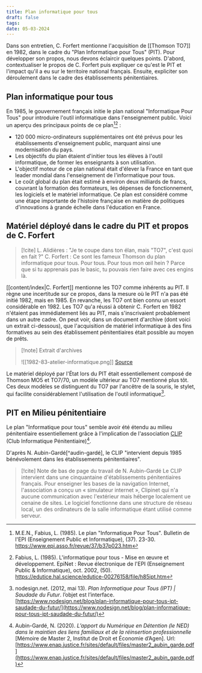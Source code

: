 ```yaml
---
title: Plan informatique pour tous
draft: false
tags: 
date: 05-03-2024
---
```

Dans son entretien, C. Forfert mentionne l'acquisition de [[Thomson TO7]] en 1982, dans le cadre du "Plan Informatique pour Tous" (PIT). Pour développer son propos, nous devons éclaircir quelques points. D'abord, contextualiser le propos de C. Forfert puis expliquer ce qu'est le PIT et l'impact qu'il a eu sur le territoire national français. Ensuite, expliciter son déroulement dans le cadre des établissements pénitentiaires. 

## Plan informatique pour tous
En 1985, le gouvernement français initie le plan national "Informatique Pour Tous" pour introduire l'outil informatique dans l'enseignement public. Voici un aperçu des principaux points de ce plan[^com-fabius-85][^com-fabius-85-2] :
- 120 000 micro-ordinateurs supplémentaires ont été prévus pour les établissements d'enseignement public, marquant ainsi une modernisation du pays.
- Les objectifs du plan étaient d'initier tous les élèves à l'outil informatique, de former les enseignants à son utilisation.
- L'objectif moteur de ce plan national était d'élever la France en tant que leader mondial dans l'enseignement de l'informatique pour tous.
- Le coût global du plan était estimé à environ deux milliards de francs, couvrant la formation des formateurs, les dépenses de fonctionnement, les logiciels et le matériel informatique.
Ce plan est considéré comme une étape importante de l'histoire française en matière de politiques d'innovations à grande échelle dans l'éducation en France.
## Matériel déployé dans le cadre du PIT et propos de C. Forfert

> [!cite] L. Alidières : "Je te coupe dans ton élan, mais "TO7", c'est quoi en fait ?"
> C. Forfert : Ce sont les fameux Thomson du plan informatique pour tous. Pour tous. Pour tous mon œil hein ? Parce que si tu apprenais pas le basic, tu pouvais rien faire avec ces engins là.

[[content/index|C. Forfert]] mentionne les TO7 comme inhérents au PIT. Il règne une incertitude sur ce propos, dans la mesure où le PIT n'a pas été initié 1982, mais en 1985. En revanche, les TO7 ont bien connu un essort considérable en 1982. Les TO7 qu'a réussi à obtenir C. Forfert en 1982 n'étaient pas immédiatement liés au PIT, mais s'inscrivaient probablement dans un autre cadre. On peut voir, dans un document d'archive (dont voici un extrait ci-dessous), que l'acquisition de matériel informatique à des fins formatives au sein des établissement pénitentiaires était possible au moyen de prêts.

> [!note] Extrait d'archives
> 
> ![[1982-83-atelier-informatique.png]]
> [Source](https://data.decalog.net/enap1/Liens/DAP/DAP_RA_1983.pdf)


Le matériel déployé par l'État lors du PIT était essentiellement composé de Thomson MO5 et TO7/70, un modèle ultérieur au TO7 mentionné plus tôt. Ces deux modèles se distinguent du TO7 par l'ancêtre de la souris, le stylet, qui facilite considérablement l'utilisation de l'outil informatique[^nodesign].
## PIT en Milieu pénitentiaire
Le plan "Informatique pour tous" semble avoir été étendu au milieu pénitentiaire essentiellement grâce à l'implication de l'association [CLIP](https://assoclip.fr/) (Club Informatique Pénitentiaire)[^aubin-gardé].

D'après N. Aubin-Gardé[^audin-gardé], le CLIP "intervient depuis 1985 bénévolement dans les établissements pénitentiaires".

> [!cite] Note de bas de page du travail de N. Aubin-Gardé
> Le CLIP intervient dans une cinquantaine d'établissements pénitentiaires français. Pour enseigner les bases de la navigation Internet, l'association a conçu un « simulateur internet », Clipinet qui n'a aucune communication avec l'extérieur mais héberge localement ue cenaine de sites. Le logiciel fonctionne dans une structure de réseau local, un des ordinateurs de la salle informatique étant utilisé comme serveur.

[^com-fabius-85]: M.E.N., Fabius, L. (1985). Le plan "Informatique Pour Tous". Bulletin de l'EPI (Enseignement Public et Informatique), (37). 23-30. https://www.epi.asso.fr/revue/37/b37p023.htm
[^com-fabius-85-2]: Fabius, L. (1985). L'informatique pour tous - Mise en œuvre et développement. EpiNet : Revue électronique de l'EPI (Enseignement Public & Informatique), oct. 2002, (50). https://edutice.hal.science/edutice-00276158/file/h85ipt.htm
[^nodesign]: nodesign.net. (2012, mai 13). _Plan Informatique pour Tous (IPT) | Saudade du Futur_. l’objet est l’interface. [https://www.nodesign.net/blog/plan-informatique-pour-tous-ipt-saudade-du-futur/](https://www.nodesign.net/blog/plan-informatique-pour-tous-ipt-saudade-du-futur/)
[^aubin-gardé]: Aubin-Gardé, N. (2020). _L’apport du Numérique en Détention (le NED) dans le maintien des liens familiaux et de la réinsertion professionnelle_ [Mémoire de Master 2, Institut de Droit et Économie d’Agen]. Url: [https://www.enap.justice.fr/sites/default/files/master2_aubin_garde.pdf](https://www.enap.justice.fr/sites/default/files/master2_aubin_garde.pdf)
